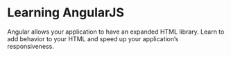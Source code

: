 # Learning AngularJS

Angular allows your application to have an expanded HTML library. Learn to add behavior to your HTML and speed up your application’s responsiveness.

